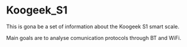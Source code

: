 # Koogeek_S1
This is gona be a set of information about the Koogeek S1 smart scale.

Main goals are to analyse comunication protocols through BT and WiFi.
